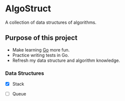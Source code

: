 # AlgoStruct

A collection of data structures of algorithms.

## Purpose of this project
* Make learning [Go](https://golang.org/) more fun.
* Practice writing tests in Go.
* Refresh my data structure and algorithm knowledge.

### Data Structures
* [X] Stack
* [ ] Queue

